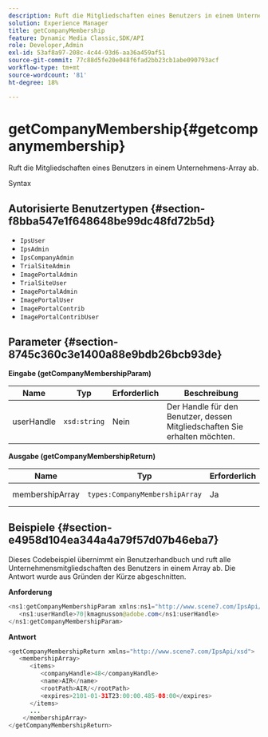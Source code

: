```yaml
---
description: Ruft die Mitgliedschaften eines Benutzers in einem Unternehmens-Array ab.
solution: Experience Manager
title: getCompanyMembership
feature: Dynamic Media Classic,SDK/API
role: Developer,Admin
exl-id: 53af8a97-208c-4c44-93d6-aa36a459af51
source-git-commit: 77c88d5fe20e048f6fad2bb23cb1abe090793acf
workflow-type: tm+mt
source-wordcount: '81'
ht-degree: 18%

---
```


# getCompanyMembership{#getcompanymembership}

Ruft die Mitgliedschaften eines Benutzers in einem Unternehmens-Array ab.

Syntax

## Autorisierte Benutzertypen {#section-f8bba547e1f648648be99dc48fd72b5d}

* `IpsUser`
* `IpsAdmin`
* `IpsCompanyAdmin`
* `TrialSiteAdmin`
* `ImagePortalAdmin`
* `TrialSiteUser`
* `ImagePortalAdmin`
* `ImagePortalUser`
* `ImagePortalContrib`
* `ImagePortalContribUser`

## Parameter {#section-8745c360c3e1400a88e9bdb26bcb93de}

**Eingabe (getCompanyMembershipParam)**

| Name | Typ | Erforderlich | Beschreibung |
|---|---|---|---|
| userHandle | `xsd:string` | Nein | Der Handle für den Benutzer, dessen Mitgliedschaften Sie erhalten möchten. |

**Ausgabe (getCompanyMembershipReturn)**

| Name | Typ | Erforderlich | Beschreibung |
|---|---|---|---|
| membershipArray | `types:CompanyMembershipArray` | Ja | Array von Unternehmensmitgliedschaften. |

## Beispiele {#section-e4958d104ea344a4a79f57d07b46eba7}

Dieses Codebeispiel übernimmt ein Benutzerhandbuch und ruft alle Unternehmensmitgliedschaften des Benutzers in einem Array ab. Die Antwort wurde aus Gründen der Kürze abgeschnitten.

**Anforderung**

```java
<ns1:getCompanyMembershipParam xmlns:ns1="http://www.scene7.com/IpsApi/xsd">
   <ns1:userHandle>70|kmagnusson@adobe.com</ns1:userHandle>
</ns1:getCompanyMembershipParam>
```

**Antwort**

```java
<getCompanyMembershipReturn xmlns="http://www.scene7.com/IpsApi/xsd">
   <membershipArray>
      <items>
         <companyHandle>48</companyHandle>
         <name>AIR</name>
         <rootPath>AIR/</rootPath>
         <expires>2101-01-31T23:00:00.485-08:00</expires>
      </items>
      ...
    </membershipArray>
</getCompanyMembershipReturn>
```
